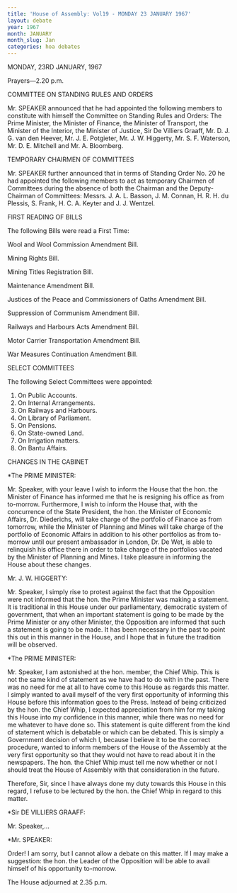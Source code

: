```yaml
---
title: 'House of Assembly: Vol19 - MONDAY 23 JANUARY 1967'
layout: debate
year: 1967
month: JANUARY
month_slug: Jan
categories: hoa debates
---
```


<debateSection name="#opening">

<heading>MONDAY, 23RD JANUARY, 1967</heading>

<prayers>

<narrative>

<recordedTime time="1967-01-23T14:20:00">Prayers&#x2014;2.20 p.m.</recordedTime>

</narrative>

</prayers>

<debateSection name="#committee_on_standing_rules_and_orders">

<heading>COMMITTEE ON STANDING RULES AND ORDERS</heading>

<p>Mr. SPEAKER announced that he had appointed the following members to constitute with himself the Committee on Standing Rules and Orders: The Prime Minister, the Minister of Finance, the Minister of Transport, the Minister of the Interior, the Minister of Justice, Sir De Villiers Graaff, Mr. D. J. G. van den Heever, Mr. J. E. Potgieter, Mr. J. W. Higgerty, Mr. S. F. Waterson, Mr. D. E. Mitchell and Mr. A. Bloomberg.</p>

</debateSection>

<debateSection name="#temporary_chairmen_of_committees">

<heading>TEMPORARY CHAIRMEN OF COMMITTEES</heading>

<p>Mr. SPEAKER further announced that in terms of Standing Order No. 20 he had appointed the following members to act as temporary Chairmen of Committees during the absence of both the Chairman and the Deputy-Chairman of Committees: Messrs. J. A. L. Basson, J. M. Connan, H. R. H. du Plessis, S. Frank, H. C. A. Keyter and J. J. Wentzel.</p>

</debateSection>

<debateSection name="#first_reading_of_bills">

<heading>FIRST READING OF BILLS</heading>

<p>The following Bills were read a First Time:</p>

<p>Wool and Wool Commission Amendment Bill.</p>

<p>Mining Rights Bill.</p>

<p>Mining Titles Registration Bill.</p>

<p>Maintenance Amendment Bill.</p>

<p><span class="col_11-12" refersTo="page_0023"/>Justices of the Peace and Commissioners of Oaths Amendment Bill.</p>

<p>Suppression of Communism Amendment Bill.</p>

<p>Railways and Harbours Acts Amendment Bill.</p>

<p>Motor Carrier Transportation Amendment Bill.</p>

<p>War Measures Continuation Amendment Bill.</p>

</debateSection>

<debateSection name="#select_committees">

<heading>SELECT COMMITTEES</heading>

<p>The following Select Committees were appointed:</p>

<ol>

<li>On Public Accounts.</li>

<li>On Internal Arrangements.</li>

<li>On Railways and Harbours.</li>

<li>On Library of Parliament.</li>

<li>On Pensions.</li>

<li>On State-owned Land.</li>

<li>On Irrigation matters.</li>

<li>On Bantu Affairs.</li>

</ol>

</debateSection>

<debateSection name="#changes_in_the_cabinet">

<heading>CHANGES IN THE CABINET</heading>

<speech by="#prime_minister">

<from>*The <person refersTo="hansard_za">PRIME MINISTER</person>:</from>

<p>Mr. Speaker, with your leave I wish to inform the House that the hon. the Minister of Finance has informed me that he is resigning his office as from to-morrow. Furthermore, I wish to inform the House that, with the concurrence of the State President, the hon. the Minister of Economic Affairs, Dr. Diederichs, will take charge of the portfolio of Finance as from tomorrow, while the Minister of Planning and Mines will take charge of the portfolio of Economic Affairs in addition to his other portfolios as from to-morrow until our present ambassador in London, Dr. De Wet, is able to relinquish his office there in order to take charge of the portfolios vacated by the Minister of Planning and Mines. I take pleasure in informing the House about these changes.</p>

</speech>

<speech by="#higgerty">

<from>Mr. <person refersTo="hansard_za">J. W. HIGGERTY</person>:</from>

<p>Mr. Speaker, I simply rise to protest against the fact that the Opposition were not informed that the hon. the Prime Minister was making a statement. It is traditional in this House under our parliamentary, democratic system of government, that when an important statement is going to be made by the Prime Minister or any other Minister, the Opposition are informed that such a statement is going to be made. It has been necessary in the past to point this out in this manner in the House, and I hope that in future the tradition will be observed.</p>

</speech>

<speech by="#prime_minister">

<from>*The <person refersTo="hansard_za">PRIME MINISTER</person>:</from>

<p>Mr. Speaker, I am astonished at the hon. member, the Chief Whip. This is not the same kind of statement as we have had to do with in the past. There was no need for me at all to have come to this House as regards this matter. I simply wanted to avail myself of the very first opportunity of informing this House before this information goes to the Press. Instead of being criticized by the hon. the Chief Whip, I expected appreciation from him for my taking this House into my confidence in this manner, while there was no need for me whatever to have done so. This statement is quite different from the kind of statement which is debatable or which can be debated. This is simply a Government decision of which I, because I believe it to be the correct procedure, wanted to inform members of the House of the Assembly at the very first opportunity so that they would not have to read about it in the newspapers. The hon. the Chief Whip must tell me now whether or not I should treat the House of Assembly with that consideration in the future.</p>

<p>Therefore, Sir, since I have always done my duty towards this House in this regard, I refuse to be lectured by the hon. the Chief Whip in regard to this matter.</p>

</speech>

<speech by="#de_villiers_graaff">

<from>*Sir <person refersTo="hansard_za">DE VILLIERS GRAAFF</person>:</from>

<p>Mr. Speaker,&#x2026;</p>

</speech>

<speech by="#speaker">

<from>*Mr. <person refersTo="hansard_za">SPEAKER</person>:</from>

<p>Order! I am sorry, but I cannot allow a debate on this matter. If I may make a suggestion: the hon. the Leader of the Opposition will be able to avail himself of his opportunity to-morrow.</p>

</speech>

<adjournment>

<p>The House adjourned at <recordedTime time="1967-01-23T14:35:00">2.35 p.m.</recordedTime></p>

</adjournment>

</debateSection>

</debateSection>

